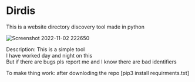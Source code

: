 # Dirdis
This is a website directory discovery tool made in python 


![Screenshot 2022-11-02 222650](https://user-images.githubusercontent.com/75063309/199553260-b4e9a480-cffc-4fbf-81ec-dda8309cb1e5.png)

Description:
  This is a simple tool                                                                      
  I have worked day and night on this                                                       
  But if there are bugs pls report me
  and I know there are bad identifiers


To make thing work:
after downloding the repo
[pip3 install requirments.txt]


